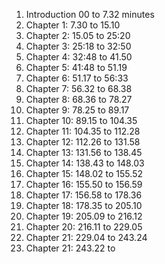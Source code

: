 
1. Introduction 00 to 7.32 minutes
2. Chapter 1: 7.30 to 15.10
3. Chapter 2: 15.05 to 25:20
4. Chapter 3: 25:18 to 32:50
5. Chapter 4: 32:48 to 41.50
6. Chapter 5: 41:48 to 51.19
7. Chapter 6: 51.17 to 56:33
8. Chapter 7: 56.32 to 68.38
9. Chapter 8: 68.36 to 78.27
10. Chapter 9: 78.25 to 89.17
11. Chapter 10: 89.15 to 104.35
12. Chapter 11: 104.35 to 112.28 
13. Chapter 12: 112.26 to 131.58
14. Chapter 13: 131.56 to 138.45
15. Chapter 14: 138.43 to 148.03
16. Chapter 15: 148.02 to 155.52
17. Chapter 16: 155.50 to 156.59
18. Chapter 17: 156.58 to 178.36
19. Chapter 18: 178.35 to 205.10
20. Chapter 19: 205.09 to 216.12
21. Chapter 20: 216.11 to 229.05
22. Chapter 21: 229.04 to 243.24
23. Chapter 21: 243.22 to 
 